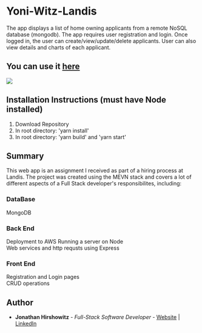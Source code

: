 # Yoni-Witz-Landis

The app displays a list of home owning applicants from a remote NoSQL database (mongodb). The app requires user registration and login. Once logged in, the user can create/view/update/delete applicants. User can also view details and charts of each applicant.

## You can use it [here](http://ec2-54-165-28-63.compute-1.amazonaws.com:3000/)

<image src="./src/assets/yoni-witz-landis.png">

##  Installation Instructions (must have Node installed)

1. Download Repository
2. In root directory: 'yarn install'
3. In root directory: 'yarn build' and 'yarn start'

## Summary
This web app is an assignment I received as part of a hiring process at Landis. The project was created using the MEVN stack and covers a lot of different aspects of a Full Stack developer's responsibilites, including:

### DataBase
MongoDB 

### Back End
Deployment to AWS
Running a server on Node  
Web services and http requsts using Express  

### Front End
Registration and Login pages  
CRUD operations

## Author

* **Jonathan Hirshowitz** - *Full-Stack Software Developer* - [Website](https://jonathan-hirshowitz-portfolio.firebaseapp.com/) | [LinkedIn](https://www.linkedin.com/in/jonathan-hirshowitz/)
